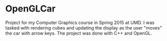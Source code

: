 # OpenGLCar
  Project for my Computer Graphics course in Spring 2015 at UMD. I was tasked with
rendering cubes and updating the display as the user "moves" the car with arrow keys.
The project was done with C++ and OpenGL.
